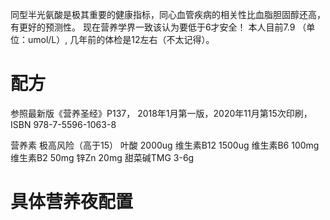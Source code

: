 同型半光氨酸是极其重要的健康指标，同心血管疾病的相关性比血脂胆固醇还高，有更好的预测性。
现在营养学界一致该认为要低于6才安全！
本人目前7.9 （单位：umol/L）,  几年前的体检是12左右（不太记得）。

# 配方
  参照最新版《营养圣经》P137，
  2018年1月第一版，2020年11月第15次印刷，ISBN 978-7-5596-1063-8
  
  营养素      极高风险（高于15）
  叶酸       2000ug
  维生素B12  1500ug
  维生素B6   100mg
  维生素B2   50mg
  锌Zn      20mg
  甜菜碱TMG  3-6g
  
# 具体营养夜配置
  
  
